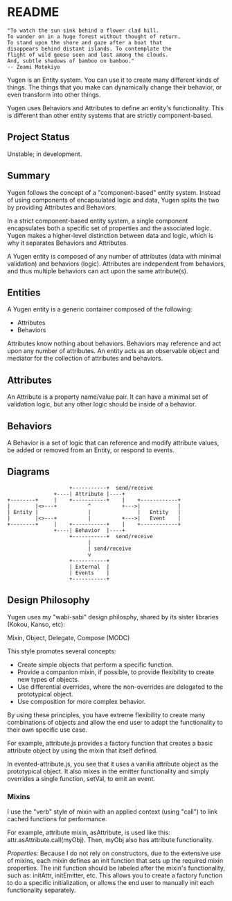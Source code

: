 README
============================================================

    "To watch the sun sink behind a flower clad hill.
    To wander on in a huge forest without thought of return.
    To stand upon the shore and gaze after a boat that
    disappears behind distant islands. To contemplate the
    flight of wild geese seen and lost among the clouds.
    And, subtle shadows of bamboo on bamboo."
    -- Zeami Motokiyo

Yugen is an Entity system. You can use it to create many
different kinds of things. The things that you make can
dynamically change their behavior, or even transform into
other things.

Yugen uses Behaviors and Attributes to define an entity's
functionality. This is different than other entity systems
that are strictly component-based.


Project Status
------------------------------------------------------------

Unstable; in development.


Summary
------------------------------------------------------------

Yugen follows the concept of a "component-based" entity
system. Instead of using components of encapsulated logic
and data, Yugen splits the two by providing Attributes
and Behaviors.

In a strict component-based entity system, a single
component encapsulates both a specific set of properties
and the associated logic. Yugen makes a higher-level
distinction between data and logic, which is why it
separates Behaviors and Attributes.

A Yugen entity is composed of any number of attributes (data
with minimal validation) and behaviors (logic). Attributes
are independent from behaviors, and thus multiple behaviors
can act upon the same attribute(s).


Entities
------------------------------------------------------------

A Yugen entity is a generic container composed of the
following:

* Attributes
* Behaviors

Attributes know nothing about behaviors. Behaviors may
reference and act upon any number of attributes. An entity
acts as an observable object and mediator for the collection
of attributes and behaviors.


Attributes
------------------------------------------------------------

An Attribute is a property name/value pair. It can have a
minimal set of validation logic, but any other logic should
be inside of a behavior.


Behaviors
------------------------------------------------------------

A Behavior is a set of logic that can reference and modify
attribute values, be added or removed from an Entity, or
respond to events.


Diagrams
------------------------------------------------------------

                        +-----------+  send/receive   
                   +----| Attribute |----+
    +--------+     |    +-----------+    |    +------------+
    |        |<>---+          ^          +--->|            |
    | Entity |                |               |   Entity   |
    |        |<>---+          |          +--->|   Event    |
    +--------+     |    +-----------+    |    +------------+
                   +----| Behavior  |----+
                        +-----------+  send/receive
                              |
                              | send/receive
                              v
                        +-----------+
                        | External  |
                        | Events    |
                        +-----------+


Design Philosophy
------------------------------------------------------------

Yugen uses my "wabi-sabi" design philosphy, shared by its
sister libraries (Kokou, Kanso, etc):

Mixin, Object, Delegate, Compose (MODC)

This style promotes several concepts:

* Create simple objects that perform a specific function.
* Provide a companion mixin, if possible, to provide
  flexibility to create new types of objects.
* Use differential overrides, where the non-overrides
  are delegated to the prototypical object.
* Use composition for more complex behavior.

By using these principles, you have extreme flexibility
to create many combinations of objects and allow the end
user to adapt the functionality to their own specific
use case.

For example, attribute.js provides a factory function
that creates a basic attribute object by using the mixin
that itself defined.

In evented-attribute.js, you see that it uses a vanilla
attribute object as the prototypical object. It also mixes
in the emitter functionality and simply overrides a single
function, setVal, to emit an event.

### Mixins ###

I use the "verb" style of mixin with an applied context
(using "call") to link cached functions for performance.

For example, attribute mixin, asAttribute,
is used like this: attr.asAttribute.call(myObj). Then,
myObj also has attribute functionality.

_Properties:_ Because I do not rely on constructors, due to
the extensive use of mixins, each mixin defines an init
function that sets up the required mixin properties. The
init function should be labeled after the mixin's
functionality, such as: initAttr, initEmitter, etc. This
allows you to create a factory function to do a specific
initialization, or allows the end user to manually init
each functionality separately.
